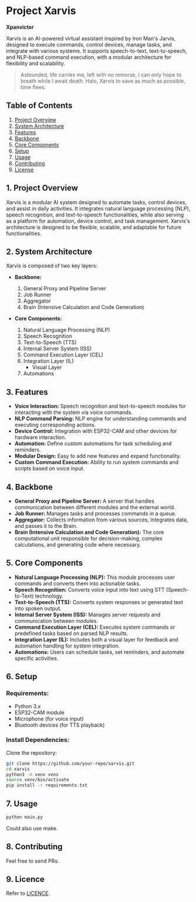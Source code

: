 # Project Xarvis
**Xpanvictor**

Xarvis is an AI-powered virtual assistant inspired by Iron Man's Jarvis, designed to execute commands, control devices, manage tasks, and integrate with various systems. It supports speech-to-text, text-to-speech, and NLP-based command execution, with a modular architecture for flexibility and scalability.

> Astounded, life carries me, left with no remorse, I can only hope to breath while I await death.
Halo, Xarvis to save as much as possible, time flees.


## Table of Contents
1. [Project Overview](#project-overview)
2. [System Architecture](#system-architecture)
3. [Features](#features)
4. [Backbone](#backbone)
5. [Core Components](#core-components)
6. [Setup](#setup)
7. [Usage](#usage)
8. [Contributing](#contributing)
9. [License](#license)

## 1. Project Overview

Xarvis is a modular AI system designed to automate tasks, control devices, and assist in daily activities. It integrates natural language processing (NLP), speech recognition, and text-to-speech functionalities, while also serving as a platform for automation, device control, and task management. Xarvis's architecture is designed to be flexible, scalable, and adaptable for future functionalities.

## 2. System Architecture

Xarvis is composed of two key layers:

- **Backbone:**
    1. General Proxy and Pipeline Server
    2. Job Runner
    3. Aggregator
    4. Brain (Intensive Calculation and Code Generation)

- **Core Components:**
    1. Natural Language Processing (NLP)
    2. Speech Recognition
    3. Text-to-Speech (TTS)
    4. Internal Server System (ISS)
    5. Command Execution Layer (CEL)
    6. Integration Layer (IL)
        - Visual Layer
    7. Automations

## 3. Features
- **Voice Interaction:** Speech recognition and text-to-speech modules for interacting with the system via voice commands.
- **NLP Command Parsing:** NLP engine for understanding commands and executing corresponding actions.
- **Device Control:** Integration with ESP32-CAM and other devices for hardware interaction.
- **Automation:** Define custom automations for task scheduling and reminders.
- **Modular Design:** Easy to add new features and expand functionality.
- **Custom Command Execution:** Ability to run system commands and scripts based on voice input.

## 4. Backbone

- **General Proxy and Pipeline Server:** A server that handles communication between different modules and the external world.
- **Job Runner:** Manages tasks and processes commands in a queue.
- **Aggregator:** Collects information from various sources, integrates data, and passes it to the Brain.
- **Brain (Intensive Calculation and Code Generation):** The core computational unit responsible for decision-making, complex calculations, and generating code where necessary.

## 5. Core Components

- **Natural Language Processing (NLP):** This module processes user commands and converts them into actionable tasks.
- **Speech Recognition:** Converts voice input into text using STT (Speech-to-Text) technology.
- **Text-to-Speech (TTS):** Converts system responses or generated text into spoken output.
- **Internal Server System (ISS):** Manages server requests and communication between modules.
- **Command Execution Layer (CEL):** Executes system commands or predefined tasks based on parsed NLP results.
- **Integration Layer (IL):** Includes both a visual layer for feedback and automation handling for system integration.
- **Automations:** Users can schedule tasks, set reminders, and automate specific activities.

## 6. Setup

### Requirements:
- Python 3.x
- ESP32-CAM module
- Microphone (for voice input)
- Bluetooth devices (for TTS playback)

### Install Dependencies:

Clone the repository:

```bash
git clone https://github.com/your-repo/xarvis.git
cd xarvis
python3 -m venv venv
source venv/bin/activate
pip install -r requirements.txt
```

## 7. Usage
```bash
python main.py
```
Could also use make.

## 8. Contributing
Feel free to send PRs.

## 9. Licence
Refer to [LICENCE](https://github.com/xpanvictor/xarvis/blob/master/LICENCE).

